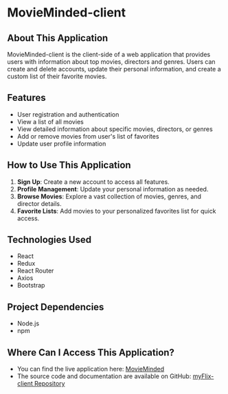 # MovieMinded-client

## About This Application

MovieMinded-client is the client-side of a web application that provides users with information about top movies, directors and genres. Users can create and delete accounts, update their personal information, and create a custom list of their favorite movies.

## Features

- User registration and authentication
- View a list of all movies
- View detailed information about specific movies, directors, or genres
- Add or remove movies from user's list of favorites
- Update user profile information

## How to Use This Application

1. **Sign Up**: Create a new account to access all features.
2. **Profile Management**: Update your personal information as needed.
3. **Browse Movies**: Explore a vast collection of movies, genres, and director details.
4. **Favorite Lists**: Add movies to your personalized favorites list for quick access.

## Technologies Used

- React
- Redux
- React Router
- Axios
- Bootstrap

## Project Dependencies

- Node.js
- npm

## Where Can I Access This Application?

- You can find the live application here: [MovieMinded](https://movie-minded.netlify.app/)
- The source code and documentation are available on GitHub: [myFlix-client Repository](https://github.com/Jonnits/myFlix-client)
